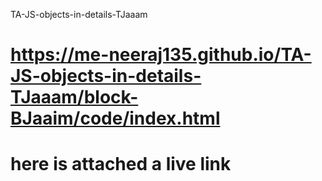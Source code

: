 TA-JS-objects-in-details-TJaaam

# https://me-neeraj135.github.io/TA-JS-objects-in-details-TJaaam/block-BJaaim/code/index.html

# here is attached a live link

